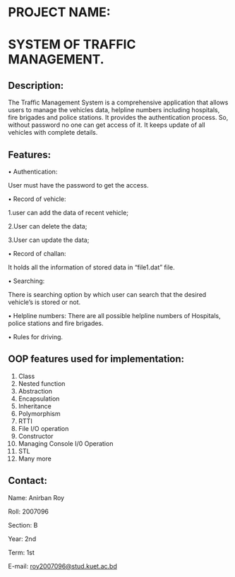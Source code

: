 
# PROJECT NAME:
# SYSTEM OF TRAFFIC MANAGEMENT.

## Description:

The Traffic Management System is a comprehensive application that allows users to manage the vehicles data, helpline numbers including hospitals, fire brigades and police stations. It provides the authentication process. So, without password no one can get access of it. It keeps update of all vehicles with complete details.
## Features:

•	Authentication:

User must have the password to get the access.

•	Record of vehicle:

1.user can add the data of recent vehicle;

2.User can delete the data;

3.User can update the data;

•	Record of challan:

It holds all the information of stored data in “file1.dat” file.

•	Searching:

There is searching option by which user can search that the desired vehicle’s is stored or not.

•	Helpline numbers:
There are all possible helpline numbers of Hospitals, police stations and fire brigades.

•	Rules for driving.

## OOP features used for implementation:
1.	Class
2.	Nested function
3.	Abstraction
4.	Encapsulation
5.	Inheritance
6.	Polymorphism
7.	RTTI
8.	File I/O operation
9.	Constructor
10.	Managing Console I/0 Operation
11.	STL
12.	Many more

##  Contact:
Name: Anirban Roy

Roll: 2007096

Section: B

Year: 2nd

Term: 1st

E-mail: roy2007096@stud.kuet.ac.bd
